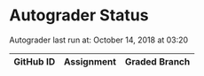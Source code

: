 # Autograder Status
Autograder last run at: October 14, 2018 at 03:20

| GitHub ID | Assignment | Graded Branch |
|-----------|------------|---------------|
